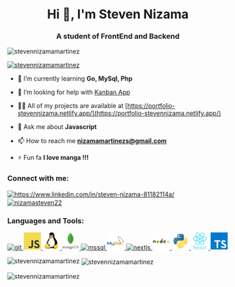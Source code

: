 <h1 align="center">Hi 👋, I'm Steven Nizama</h1>
<h3 align="center">A student of FrontEnd and Backend</h3>

<p align="left"> <img src="https://komarev.com/ghpvc/?username=stevennizamamartinez&label=Profile%20views&color=0e75b6&style=flat" alt="stevennizamamartinez" /> </p>

<p align="left"> <a href="https://github.com/ryo-ma/github-profile-trophy"><img src="https://github-profile-trophy.vercel.app/?username=stevennizamamartinez" alt="stevennizamamartinez" /></a> </p>

- 🌱 I’m currently learning **Go, MySql, Php**

- 🤝 I’m looking for help with [Kanban App](https://github.com/StevenNizamaMartinez/kanban-app)

- 👨‍💻 All of my projects are available at [https://portfolio-stevennizama.netlify.app/](https://portfolio-stevennizama.netlify.app/)

- 💬 Ask me about **Javascript**

- 📫 How to reach me **nizamamartinezs@gmail.com**

- ⚡ Fun fa **I love manga !!!**

<h3 align="left">Connect with me:</h3>
<p align="left">
<a href="https://linkedin.com/in/https://www.linkedin.com/in/steven-nizama-81182114a/" target="blank"><img align="center" src="https://raw.githubusercontent.com/rahuldkjain/github-profile-readme-generator/master/src/images/icons/Social/linked-in-alt.svg" alt="https://www.linkedin.com/in/steven-nizama-81182114a/" height="30" width="40" /></a>
<a href="https://instagram.com/nizamasteven22" target="blank"><img align="center" src="https://raw.githubusercontent.com/rahuldkjain/github-profile-readme-generator/master/src/images/icons/Social/instagram.svg" alt="nizamasteven22" height="30" width="40" /></a>
</p>

<h3 align="left">Languages and Tools:</h3>
<p align="left"> <a href="https://git-scm.com/" target="_blank" rel="noreferrer"> <img src="https://www.vectorlogo.zone/logos/git-scm/git-scm-icon.svg" alt="git" width="40" height="40"/> </a> <a href="https://developer.mozilla.org/en-US/docs/Web/JavaScript" target="_blank" rel="noreferrer"> <img src="https://raw.githubusercontent.com/devicons/devicon/master/icons/javascript/javascript-original.svg" alt="javascript" width="40" height="40"/> </a> <a href="https://www.linux.org/" target="_blank" rel="noreferrer"> <img src="https://raw.githubusercontent.com/devicons/devicon/master/icons/linux/linux-original.svg" alt="linux" width="40" height="40"/> </a> <a href="https://www.mongodb.com/" target="_blank" rel="noreferrer"> <img src="https://raw.githubusercontent.com/devicons/devicon/master/icons/mongodb/mongodb-original-wordmark.svg" alt="mongodb" width="40" height="40"/> </a> <a href="https://www.microsoft.com/en-us/sql-server" target="_blank" rel="noreferrer"> <img src="https://www.svgrepo.com/show/303229/microsoft-sql-server-logo.svg" alt="mssql" width="40" height="40"/> </a> <a href="https://www.mysql.com/" target="_blank" rel="noreferrer"> <img src="https://raw.githubusercontent.com/devicons/devicon/master/icons/mysql/mysql-original-wordmark.svg" alt="mysql" width="40" height="40"/> </a> <a href="https://nextjs.org/" target="_blank" rel="noreferrer"> <img src="https://cdn.worldvectorlogo.com/logos/nextjs-2.svg" alt="nextjs" width="40" height="40"/> </a> <a href="https://nodejs.org" target="_blank" rel="noreferrer"> <img src="https://raw.githubusercontent.com/devicons/devicon/master/icons/nodejs/nodejs-original-wordmark.svg" alt="nodejs" width="40" height="40"/> </a> <a href="https://www.python.org" target="_blank" rel="noreferrer"> <img src="https://raw.githubusercontent.com/devicons/devicon/master/icons/python/python-original.svg" alt="python" width="40" height="40"/> </a> <a href="https://reactjs.org/" target="_blank" rel="noreferrer"> <img src="https://raw.githubusercontent.com/devicons/devicon/master/icons/react/react-original-wordmark.svg" alt="react" width="40" height="40"/> </a> <a href="https://www.typescriptlang.org/" target="_blank" rel="noreferrer"> <img src="https://raw.githubusercontent.com/devicons/devicon/master/icons/typescript/typescript-original.svg" alt="typescript" width="40" height="40"/> </a> </p>

<p><img align="left" src="https://github-readme-stats.vercel.app/api/top-langs?username=stevennizamamartinez&show_icons=true&locale=en&layout=compact" alt="stevennizamamartinez" /></p>

<p>&nbsp;<img align="center" src="https://github-readme-stats.vercel.app/api?username=stevennizamamartinez&show_icons=true&locale=en" alt="stevennizamamartinez" /></p>

<p><img align="center" src="https://github-readme-streak-stats.herokuapp.com/?user=stevennizamamartinez&" alt="stevennizamamartinez" /></p>

